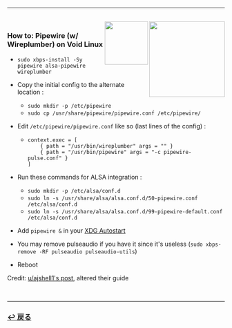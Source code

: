 <hr>
<br>
<img src="https://fedoraloveskde.org/pipewire_logo.svg" align="right" width="175">
<img src="https://voidlinux.org/assets/img/void_bg.png" align="right" width="100">

### How to: Pipewire (w/ Wireplumber) on Void Linux
* `sudo xbps-install -Sy pipewire alsa-pipewire wireplumber`

* Copy the initial config to the alternate location :
  - `sudo mkdir -p /etc/pipewire`
  - `sudo cp /usr/share/pipewire/pipewire.conf /etc/pipewire/`

* Edit `/etc/pipewire/pipewire.conf` like so (last lines of the config) :
  - ```
    context.exec = [
        { path = "/usr/bin/wireplumber" args = "" }
        { path = "/usr/bin/pipewire" args = "-c pipewire-pulse.conf" }
    ]
    ```

* Run these commands for ALSA integration :
  - `sudo mkdir -p /etc/alsa/conf.d`
  - `sudo ln -s /usr/share/alsa/alsa.conf.d/50-pipewire.conf /etc/alsa/conf.d`
  - `sudo ln -s /usr/share/alsa/alsa.conf.d/99-pipewire-default.conf /etc/alsa/conf.d`

<!-- * Edit `/etc/pulse/client.conf` :
  - by replacing `; autospawn = yes` with `autospawn = no` -->

* Add `pipewire &` in your [XDG Autostart](https://wiki.archlinux.org/title/XDG_Autostart)

* You may remove pulseaudio if you have it since it's useless (`sudo xbps-remove -RF pulseaudio pulseaudio-utils`)

* Reboot

Credit: [u/ajshell1's post](https://www.reddit.com/r/voidlinux/comments/lp5w87/how_i_got_pipewire_working_on_void_as_a_pulse/), altered their guide

<br>
<hr>
<h3><a href="https://github.com/czarhex/dotfiles#readme"><b>↩ 戻る</b></a></h3>

